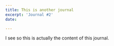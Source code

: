 ```yaml
---
title: This is another journal
excerpt: 'Journal #2'
date: 

---
```

I see so this is actually the content of this journal.